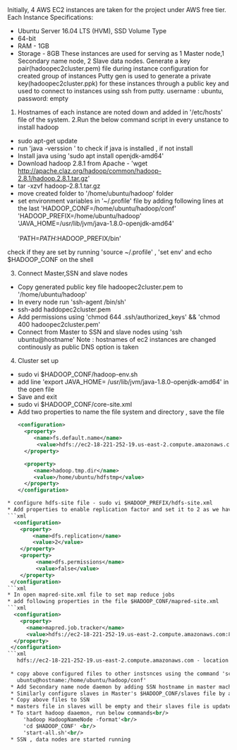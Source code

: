 ##
Initially, 4 AWS EC2 instances are taken for the project under AWS free tier.
Each Instance Specifications: 
*	Ubuntu Server 16.04 LTS (HVM), SSD Volume Type
*	64-bit
*	 RAM - 1GB
*	Storage - 8GB
These instances are used for serving as 1 Master node,1 Secondary name node, 2 Slave data nodes.
Generate a key pair(hadoopec2cluster.pem) file during instance configuration for created group of instances 
Putty gen is used to generate a private key(hadoopec2cluster.ppk) for these instances through a public key and used to connect to instances using ssh from putty.
username : ubuntu, password: empty
1. Hostnames of each instance are noted down and added in '/etc/hosts' file of the system.
2.Run the below command script in every unstance to install hadoop
  * sudo apt-get update
  * run 'java -verssion ' to check if java is installed , if not install
  * Install java using 'sudo apt install openjdk-amd64'
  * Download hadoop 2.8.1 from Apache - 'wget http://apache.claz.org/hadoop/common/hadoop-2.8.1/hadoop.2.8.1.tar.gz'
  * tar -xzvf hadoop-2.8.1.tar.gz
  * move created folder to '/home/ubuntu/hadoop' folder
  * set environment variables in '~/.profile' file by adding following lines at the last
    'HADOOP_CONF=/home/ubuntu/hadoop/conf' <br/>
    'HADOOP_PREFIX=/home/ubuntu/hadoop' <br/>
    'JAVA_HOME=/usr/lib/jvm/java-1.8.0-openjdk-amd64' <br/>   
    'PATH=$PATH:$HADOOP_PREFIX/bin' <br/>
     
   check if they are set by running 'source ~/.profile' , 'set env' and echo $HADOOP_CONF on the shell
 
 3. Connect Master,SSN and slave nodes
   * Copy generated public key file hadoopec2cluster.pem to '/home/ubuntu/hadoop'
   * In every node run 'ssh-agent /bin/sh'
   * ssh-add haddopec2cluster.pem
   * Add permissions using 'chmod 644 .ssh/authorized_keys' && 'chmod 400 hadoopec2cluster.pem'
   * Connect from Master to SSN and slave nodes using 'ssh ubuntu@hostname'
     Note : hostnames of ec2 instances are changed continously as public DNS option is taken
 
 4. Cluster set up
 * sudo vi $HADOOP_CONF/hadoop-env.sh
 * add line 'export JAVA_HOME= /usr/lib/jvm/java-1.8.0-openjdk-amd64' in the open file
 * Save and exit
 * sudo vi $HADOOP_CONF/core-site.xml
 * Add two properties to name the file system and directory , save the file 
   ```xml
   <configuration>
     <property>
        <name>fs.default.name</name>
         <value>hdfs://ec2-18-221-252-19.us-east-2.compute.amazonaws.com</value>
     </property>

     <property>
        <name>hadoop.tmp.dir</name>
        <value>/home/ubuntu/hdfstmp</value>
     </property>
   </configuration>
  ```xml
  * configure hdfs-site file - sudo vi $HADOOP_PREFIX/hdfs-site.xml
  * Add properties to enable replication factor and set it to 2 as we have only 2 data nodes currently
  ```xml
    <configuration>
      <property>
          <name>dfs.replication</name>
          <value>2</value>
      </property>
      <property>
           <name>dfs.permissions</name>
           <value>false</value>
      </property>
   </configuration>
  ```xml
  * In open mapred-site.xml file to set map reduce jobs
  * add following properties in the file $HADOOP_CONF/mapred-site.xml
  ```xml
    <configuration>
      <property>
        <name>mapred.job.tracker</name>
        <value>hdfs://ec2-18-221-252-19.us-east-2.compute.amazonaws.com:8021</value>
    </property>
   </configuration>
```xml
     hdfs://ec2-18-221-252-19.us-east-2.compute.amazonaws.com - location of job tracker (Master node) and listening port (8021)
     
   * copy above configured files to other instsnces using the command 'scp hadoop-env.sh core-site.xml hdfs-site.xml mapred-site.xml 
     ubuntu@hostname:/home/ubuntu/hadoop/conf'
   * Add Secondary name node daemon by adding SSN hostname in master machine's $HADOOP_CONF/masters file
   * Similarly configure slaves in Master's $HADOOP_CONF/slaves file by adding datanodes hostnames
   * Copy above files to SSN
   * masters file in slaves will be empty and their slaves file is updated wit host name of other slave node
   * To start hadoop daaemon, run below commands<br/>
       'hadoop HadoopNameNode -format'<br/>
       'cd $HADOOP_CONF' <br/>
       'start-all.sh'<br/>
   * SSN , data nodes are started running
